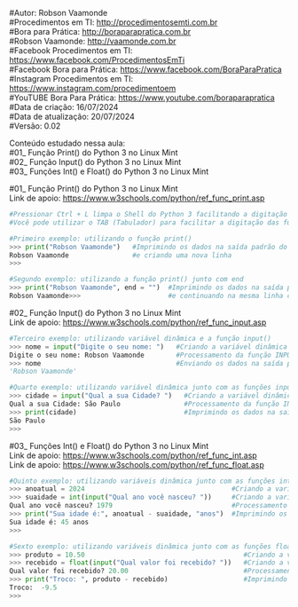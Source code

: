 #Autor: Robson Vaamonde<br>
#Procedimentos em TI: http://procedimentosemti.com.br<br>
#Bora para Prática: http://boraparapratica.com.br<br>
#Robson Vaamonde: http://vaamonde.com.br<br>
#Facebook Procedimentos em TI: https://www.facebook.com/ProcedimentosEmTi<br>
#Facebook Bora para Prática: https://www.facebook.com/BoraParaPratica<br>
#Instagram Procedimentos em TI: https://www.instagram.com/procedimentoem<br>
#YouTUBE Bora Para Prática: https://www.youtube.com/boraparapratica<br>
#Data de criação: 16/07/2024<br>
#Data de atualização: 20/07/2024<br>
#Versão: 0.02<br>

Conteúdo estudado nessa aula:<br>
#01_ Função Print() do Python 3 no Linux Mint<br>
#02_ Função Input() do Python 3 no Linux Mint<br>
#03_ Funções Int() e Float() do Python 3 no Linux Mint<br>

#01_ Função Print() do Python 3 no Linux Mint<br>
Link de apoio: https://www.w3schools.com/python/ref_func_print.asp
```python
#Pressionar Ctrl + L limpa o Shell do Python 3 facilitando a digitação
#Você pode utilizar o TAB (Tabulador) para facilitar a digitação das funções

#Primeiro exemplo: utilizando o função print()
>>> print("Robson Vaamonde")   #Imprimindo os dados na saída padrão do valor da função PRINT()
Robson Vaamonde                #e criando uma nova linha
>>>

#Segundo exemplo: utilizando a função print() junto com end
>>> print("Robson Vaamonde", end = "")  #Imprimindo os dados na saída padrão do valor da função PRINT()
Robson Vaamonde>>>                      #e continuando na mesma linha com a expressão END
```

#02_ Função Input() do Python 3 no Linux Mint<br>
Link de apoio: https://www.w3schools.com/python/ref_func_input.asp
```python
#Terceiro exemplo: utilizando variável dinâmica e a função input()
>>> nome = input("Digite o seu nome: ")   #Criando a variável dinâmica e recebendo o argumento da função INPUT()
Digite o seu nome: Robson Vaamonde        #Processamento da função INPUT() e digitando do valor a ser atribuído na variável nome
>>> nome                                  #Enviando os dados na saída padrão do valor da variável dinâmica
'Robson Vaamonde'

#Quarto exemplo: utilizando variável dinâmica junto com as funções input() e print()
>>> cidade = input("Qual a sua Cidade? ")   #Criando a variável dinâmica e recebendo o argumento da função INPUT()
Qual a sua Cidade: São Paulo                #Processamento da função INPUT() e digitando o valor a ser atribuído na variável cidade
>>> print(cidade)                           #Imprimindo os dados na saída padrão do valor da função PRINT()
São Paulo
>>>
```

#03_ Funções Int() e Float() do Python 3 no Linux Mint<br>
Link de apoio: https://www.w3schools.com/python/ref_func_int.asp<br>
Link de apoio: https://www.w3schools.com/python/ref_func_float.asp
```python
#Quinto exemplo: utilizando variáveis dinâmica junto com as funções int(), input() e print() para cálculo de aritmética
>>> anoatual = 2024                                     #Criando a variável dinâmica e atribuindo o valor inteiro/numérico
>>> suaidade = int(input("Qual ano você nasceu? "))     #Criando a variável dinâmica e recebendo o argumento da função INPUT() convertendo para Inteiro com a função INT()
Qual ano você nasceu? 1979                              #Processamento da função INPUT() e digitando o valor a ser convertido para inteiro INT() e atribuído na variável suaidade
>>> print("Sua idade é:", anoatual - suaidade, "anos")  #Imprimindo os dados na saída padrão da função PRINT() e subtraindo as variáveis anoatual - suaidade
Sua idade é: 45 anos
>>>

#Sexto exemplo: utilizando variáveis dinâmica junto com as funções float(), input e print para cálculo de aritmética
>>> produto = 10.50                                        #Criando a variável dinâmica e atribuindo o valor numérico de ponto flutuante (decimal)
>>> recebido = float(input("Qual valor foi recebido? "))   #Criando a variável dinâmica e recebendo o argumento da função INPUT() convertendo para Decimal com a função FLOAT()
Qual valor foi recebido? 20.00                             #Processamento da função INPUT() e digitando o valor a ser convertido para decimal FLOAT() e atribuído na variável recebido
>>> print("Troco: ", produto - recebido)                   #Imprimindo os dados na saída padrão da função PRINT() e subtraindo as variáveis produto - recebido
Troco:  -9.5
>>>
```
